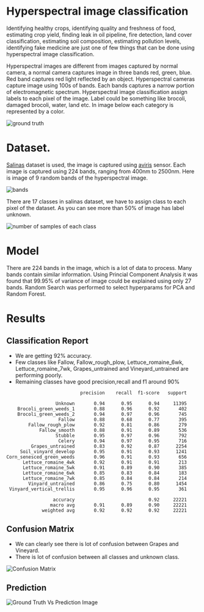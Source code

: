 # Hyperspectral image classification

Identifying healthy crops, identifying quality and freshness of food, estimating crop yield, finding leak in oil pipeline, fire detection, land cover classification, estimating soil composition, estimating pollution levels, identifying fake medicine are just one of few things that can be done using hyperspectral image classification.

Hyperspectral images are different from images captured by normal camera, a normal camera captures image in three bands red, green, blue. Red band captures red light reflected by an object. Hyperspectral cameras capture image using 100s of bands. Each bands captures a narrow portion of electromagnetic spectrum. Hyperspectral image classification assign labels to each pixel of the image. Label could be something like brocoli, damaged brocoli, water, land etc. In image below each category is represented by a color.

![ground truth](images/ground-truth.png)

# Dataset.

[Salinas](https://rslab.ut.ac.ir/data) dataset is used, the image is captured using [aviris](https://aviris.jpl.nasa.gov/) sensor. Each image is captured using 224 bands, ranging from 400nm to 2500nm. Here is image of 9 random bands of the hyperspectral image.

![bands](images/bands.png)

There are 17 classes in salinas dataset, we have to assign class to each pixel of the dataset. As you can see more than 50% of image has label unknown.

![number of samples of each class](images/class-distribution.png)

# Model
There are 224 bands in the image, which is a lot of data to process. Many bands contain similar information. Using Princial Component Analysis it was found that 99.95% of variance of image could be explained using only 27 bands. Random Search was performed to select hyperparams for PCA and Random Forest.

# Results

## Classification Report
* We are getting 92% accuracy. 
* Few classes like Fallow, Fallow_rough_plow, Lettuce_romaine_6wk, Lettuce_romaine_7wk, Grapes_untrained and Vineyard_untrained are performing poorly. 
* Remaining classes have good precision,recall and f1 around 90%

```
                           precision    recall  f1-score   support

                  Unknown       0.94      0.95      0.94     11395
    Brocoli_green_weeds_1       0.88      0.96      0.92       402
    Brocoli_green_weeds_2       0.94      0.97      0.96       745
                   Fallow       0.88      0.68      0.77       395
        Fallow_rough_plow       0.92      0.81      0.86       279
            Fallow_smooth       0.88      0.91      0.89       536
                  Stubble       0.95      0.97      0.96       792
                   Celery       0.94      0.97      0.95       716
         Grapes_untrained       0.83      0.92      0.87      2254
     Soil_vinyard_develop       0.95      0.91      0.93      1241
Corn_senesced_green_weeds       0.96      0.91      0.93       656
      Lettuce_romaine_4wk       0.92      0.91      0.91       213
      Lettuce_romaine_5wk       0.91      0.89      0.90       385
      Lettuce_romaine_6wk       0.85      0.83      0.84       183
      Lettuce_romaine_7wk       0.85      0.84      0.84       214
        Vinyard_untrained       0.86      0.75      0.80      1454
 Vinyard_vertical_trellis       0.95      0.96      0.95       361

                 accuracy                           0.92     22221
                macro avg       0.91      0.89      0.90     22221
             weighted avg       0.92      0.92      0.92     22221
```

## Confusion Matrix

* We can clearly see there is lot of confusion between Grapes and Vineyard.
* There is lot of confusion between all classes and unknown class.

![Confusion Matrix](images/confusion-matrix.png)

## Prediction
![Ground Truth Vs Prediction Image](images/ground-truth-vs-prediction.png)